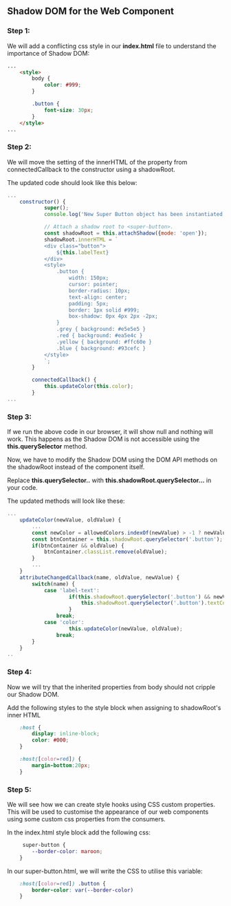 ## Shadow DOM for the Web Component

### Step 1:

We will add a conflicting css style in our **index.html** file to understand the importance of Shadow DOM:

```html
...
    <style>
        body {
            color: #999;
        }

        .button {
            font-size: 30px;
        }
    </style>
...
```

### Step 2:
We will move the setting of the innerHTML of the property from connectedCallback to the constructor using a shadowRoot.

The updated code should look like this below:

```javascript
...
    constructor() {
            super();
            console.log('New Super Button object has been instantiated.');

            // Attach a shadow root to <super-button>.
            const shadowRoot = this.attachShadow({mode: 'open'});
            shadowRoot.innerHTML = `
            <div class="button">
                ${this.labelText}
            </div>
            <style>
                .button { 
                    width: 150px; 
                    cursor: pointer;
                    border-radius: 10px; 
                    text-align: center; 
                    padding: 5px; 
                    border: 1px solid #999;
                    box-shadow: 0px 4px 2px -2px;
                }
                .grey { background: #e5e5e5 }
                .red { background: #ea5e4c }
                .yellow { background: #ffc60e }
                .blue { background: #93cefc }
            </style>
            `;
        }

        connectedCallback() {
            this.updateColor(this.color);
        }
...
```

### Step 3:

If we run the above code in our browser, it will show null and nothing will work. This happens as the Shadow DOM is not accessible using the **this.querySelector** method.

Now, we have to modify the Shadow DOM using the DOM API methods on the shadowRoot instead of the component itself.

Replace **this.querySelector..** with **this.shadowRoot.querySelector...** in your code.


The updated methods will look like these:

```javascript
...
    updateColor(newValue, oldValue) {
        ...
        const newColor = allowedColors.indexOf(newValue) > -1 ? newValue : defaultColor;
        const btnContainer = this.shadowRoot.querySelector('.button');
        if(btnContainer && oldValue) {
            btnContainer.classList.remove(oldValue);
        }
        ...
    }
    attributeChangedCallback(name, oldValue, newValue) {
        switch(name) {
            case 'label-text': 
                    if(this.shadowRoot.querySelector('.button') && newValue) {
                        this.shadowRoot.querySelector('.button').textContent = newValue;
                    }
                break;
            case 'color': 
                    this.updateColor(newValue, oldValue);
                break;
        }
    }
..

```

### Step 4:
Now we will try that the inherited properties from body should not cripple our Shadow DOM.

Add the following styles to the style block when assigning to shadowRoot's inner HTML

```css
    :host {
        display: inline-block;
        color: #000;
    }

    :host([color=red]) {
        margin-bottom:20px;
    }
```

### Step 5:
We will see how we can create style hooks using CSS custom properties. This will be used to customise the appearance of our web components using some custom css properties from the consumers.

In the index.html style block add the following css:

```css
     super-button {
        --border-color: maroon;
    }
```

In our super-button.html, we will write the CSS to utilise this variable:

```css
    :host([color=red]) .button {
        border-color: var(--border-color)
    }
```